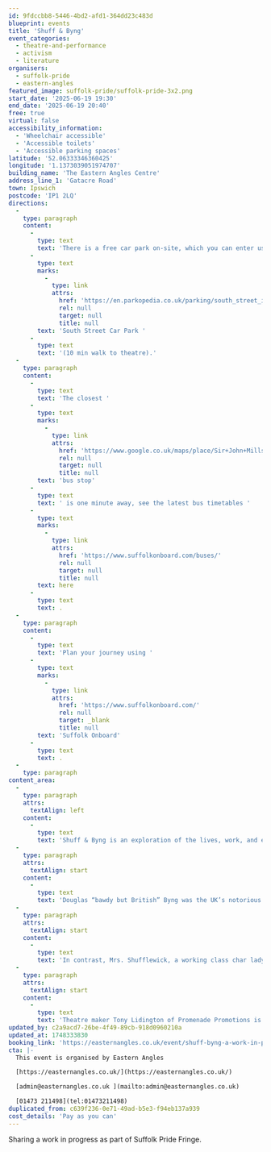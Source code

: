 ```yaml
---
id: 9fdccbb8-5446-4bd2-afd1-364dd23c483d
blueprint: events
title: 'Shuff & Byng'
event_categories:
  - theatre-and-performance
  - activism
  - literature
organisers:
  - suffolk-pride
  - eastern-angles
featured_image: suffolk-pride/suffolk-pride-3x2.png
start_date: '2025-06-19 19:30'
end_date: '2025-06-19 20:40'
free: true
virtual: false
accessibility_information:
  - 'Wheelchair accessible'
  - 'Accessible toilets'
  - 'Accessible parking spaces'
latitude: '52.06333346360425'
longitude: '1.1373039051974707'
building_name: 'The Eastern Angles Centre'
address_line_1: 'Gatacre Road'
town: Ipswich
postcode: 'IP1 2LQ'
directions:
  -
    type: paragraph
    content:
      -
        type: text
        text: 'There is a free car park on-site, which you can enter using the large blue gates located on the right-hand side of Gatacre Road. Other car parks nearby which are pay and display include '
      -
        type: text
        marks:
          -
            type: link
            attrs:
              href: 'https://en.parkopedia.co.uk/parking/south_street_ipswich/?arriving=202410311500&leaving=202410311700'
              rel: null
              target: null
              title: null
        text: 'South Street Car Park '
      -
        type: text
        text: '(10 min walk to theatre).'
  -
    type: paragraph
    content:
      -
        type: text
        text: 'The closest '
      -
        type: text
        marks:
          -
            type: link
            attrs:
              href: 'https://www.google.co.uk/maps/place/Sir+John+Mills+Theatre/@52.0631843,1.1376062,19.75z/data=!4m12!1m6!3m5!1s0x47d9a1b5f34a8ddd:0xe05bc781d84ef4dd!2sEastern+Angles+Centre!8m2!3d52.0631422!4d1.13732!3m4!1s0x47d9a1b5f9a67d49:0x8856208cee78829a!8m2!3d52.063236!4d1.137275'
              rel: null
              target: null
              title: null
        text: 'bus stop'
      -
        type: text
        text: ' is one minute away, see the latest bus timetables '
      -
        type: text
        marks:
          -
            type: link
            attrs:
              href: 'https://www.suffolkonboard.com/buses/'
              rel: null
              target: null
              title: null
        text: here
      -
        type: text
        text: .
  -
    type: paragraph
    content:
      -
        type: text
        text: 'Plan your journey using '
      -
        type: text
        marks:
          -
            type: link
            attrs:
              href: 'https://www.suffolkonboard.com/'
              rel: null
              target: _blank
              title: null
        text: 'Suffolk Onboard'
      -
        type: text
        text: .
  -
    type: paragraph
content_area:
  -
    type: paragraph
    attrs:
      textAlign: left
    content:
      -
        type: text
        text: 'Shuff & Byng is an exploration of the lives, work, and enduring legacy of Douglas Byng and Mrs. Shufflewick – two iconic figures who pioneered the art of female impersonation long before the era of RuPaul’s Drag Race.'
  -
    type: paragraph
    attrs:
      textAlign: start
    content:
      -
        type: text
        text: 'Douglas “bawdy but British” Byng was the UK’s notorious king of double entendre, enjoying a 70-year career as a cross-dressing society entertainer, gracing film, stage, variety, and cabaret. His friends, lovers, and acquaintances spanned royalty, aristocracy, and celebrities, and his work led to both BBC acclaim and being unceremoniously banned'
  -
    type: paragraph
    attrs:
      textAlign: start
    content:
      -
        type: text
        text: 'In contrast, Mrs. Shufflewick, a working class char lady and semi-resident of her local pub, The Cock and Bull, was the glorious creation of Rex Jameson. With his impeccable timing Jameson brought Mrs. Shufflewick to life, becoming one of variety, tv & radio’s most original and brilliant talents.'
  -
    type: paragraph
    attrs:
      textAlign: start
    content:
      -
        type: text
        text: 'Theatre maker Tony Lidington of Promenade Promotions is developing and writing Shuff & Byng, promising a celebration of the unique genius of both Rex Jameson and Douglas Byng.'
updated_by: c2a9acd7-26be-4f49-89cb-918d0960210a
updated_at: 1748333830
booking_link: 'https://easternangles.co.uk/event/shuff-byng-a-work-in-progress-sharing/'
cta: |-
  This event is organised by Eastern Angles

  [https://easternangles.co.uk/](https://easternangles.co.uk/) 

  [admin@easternangles.co.uk ](mailto:admin@easternangles.co.uk)

  [01473 211498](tel:01473211498)
duplicated_from: c639f236-0e71-49ad-b5e3-f94eb137a939
cost_details: 'Pay as you can'
---
```

Sharing a work in progress as part of Suffolk Pride Fringe.